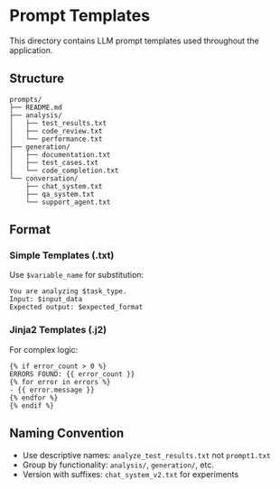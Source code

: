 # Prompt Templates

This directory contains LLM prompt templates used throughout the application.

## Structure

```
prompts/
├── README.md
├── analysis/
│   ├── test_results.txt
│   ├── code_review.txt
│   └── performance.txt
├── generation/
│   ├── documentation.txt
│   ├── test_cases.txt
│   └── code_completion.txt
└── conversation/
    ├── chat_system.txt
    ├── qa_system.txt
    └── support_agent.txt
```

## Format

### Simple Templates (.txt)
Use `$variable_name` for substitution:
```
You are analyzing $task_type.
Input: $input_data
Expected output: $expected_format
```

### Jinja2 Templates (.j2)
For complex logic:
```
{% if error_count > 0 %}
ERRORS FOUND: {{ error_count }}
{% for error in errors %}
- {{ error.message }}
{% endfor %}
{% endif %}
```

## Naming Convention
- Use descriptive names: `analyze_test_results.txt` not `prompt1.txt`
- Group by functionality: `analysis/`, `generation/`, etc.
- Version with suffixes: `chat_system_v2.txt` for experiments